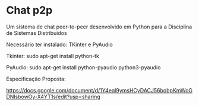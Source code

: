 # Chat p2p

Um sistema de chat peer-to-peer desenvolvido em Python para a Disciplina de Sistemas Distribuidos

Necessário ter instalado: TKinter e PyAudio

Tkinter: sudo apt-get install python-tk

PyAudio: sudo apt-get install python-pyaudio python3-pyaudio

Especificação Proposta: 

https://docs.google.com/document/d/1Y4eql9ymsHCyDACJ56bobpKmWoGDNlsbowOy-X4YT1s/edit?usp=sharing
